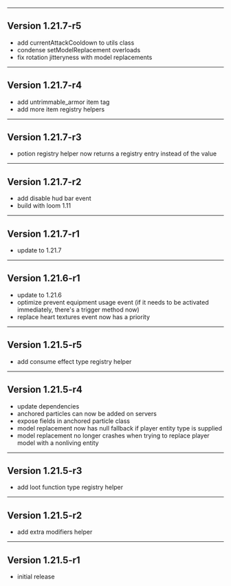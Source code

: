 ------------------------------------------------------
Version 1.21.7-r5
------------------------------------------------------
- add currentAttackCooldown to utils class
- condense setModelReplacement overloads
- fix rotation jitteryness with model replacements

------------------------------------------------------
Version 1.21.7-r4
------------------------------------------------------
- add untrimmable_armor item tag
- add more item registry helpers

------------------------------------------------------
Version 1.21.7-r3
------------------------------------------------------
- potion registry helper now returns a registry entry instead of the value

------------------------------------------------------
Version 1.21.7-r2
------------------------------------------------------
- add disable hud bar event
- build with loom 1.11

------------------------------------------------------
Version 1.21.7-r1
------------------------------------------------------
- update to 1.21.7

------------------------------------------------------
Version 1.21.6-r1
------------------------------------------------------
- update to 1.21.6
- optimize prevent equipment usage event (if it needs to be activated immediately, there's a trigger method now)
- replace heart textures event now has a priority

------------------------------------------------------
Version 1.21.5-r5
------------------------------------------------------
- add consume effect type registry helper

------------------------------------------------------
Version 1.21.5-r4
------------------------------------------------------
- update dependencies
- anchored particles can now be added on servers
- expose fields in anchored particle class
- model replacement now has null fallback if player entity type is supplied
- model replacement no longer crashes when trying to replace player model with a nonliving entity

------------------------------------------------------
Version 1.21.5-r3
------------------------------------------------------
- add loot function type registry helper

------------------------------------------------------
Version 1.21.5-r2
------------------------------------------------------
- add extra modifiers helper

------------------------------------------------------
Version 1.21.5-r1
------------------------------------------------------
- initial release